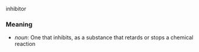 inhibitor
### Meaning
+ _noun_: One that inhibits, as a substance that retards or stops a chemical reaction
